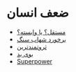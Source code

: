 ﻿<h1>ضعف انسان</h1>

<ul>
    <li>
        <a href="/path/human-weakness/independent-or-dependent">مستقل؟ یا وابسته؟</a>
    </li>
    <li>
        <a href="/path/human-weakness/meteoroid-impact">برخورد شهاب سنگ</a>
    </li>
    <li>
        <a href="/path/human-weakness/richest">ثروتمندترین</a>
    </li>
    <li>
        <a href="/path/human-weakness/bad-smell">بوی بد</a>
    </li>
    <li>
        <a href="/path/human-weakness/superpower">Superpower</a>
    </li>
</ul>